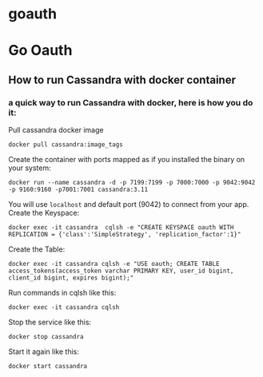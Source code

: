 # goauth
# Go Oauth 


## How to run Cassandra with docker container
### a quick way to run Cassandra with docker, here is how you do it:

Pull cassandra docker image
```
docker pull cassandra:image_tags
```


Create the container with ports mapped as if you installed the binary on your system:
```
docker run --name cassandra -d -p 7199:7199 -p 7000:7000 -p 9042:9042 -p 9160:9160 -p7001:7001 cassandra:3.11
```


You will use `localhost` and default port (9042) to connect from your app.
Create the Keyspace:
```
docker exec -it cassandra  cqlsh -e "CREATE KEYSPACE oauth WITH REPLICATION = {'class':'SimpleStrategy', 'replication_factor':1}"
```


Create the Table:
```
docker exec -it cassandra cqlsh -e "USE oauth; CREATE TABLE access_tokens(access_token varchar PRIMARY KEY, user_id bigint, client_id bigint, expires bigint);"
```


Run commands in cqlsh like this:
```
docker exec -it cassandra cqlsh
```


Stop the service like this:
```
docker stop cassandra
```


Start it again like this:
```
docker start cassandra
```

